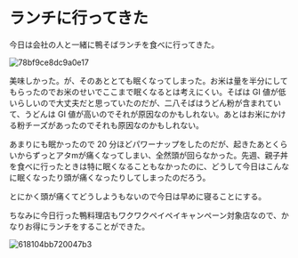 # ランチに行ってきた
今日は会社の人と一緒に鴨そばランチを食べに行ってきた。

![78bf9ce8dc9a0e17](/images/2019/07/78bf9ce8dc9a0e17.jpg)

美味しかった。が、そのあととても眠くなってしまった。お米は量を半分にしてもらったのでお米のせいでここまで眠くなるとは考えにくい。そばは GI 値が低いらしいので大丈夫だと思っていたのだが、二八そばはうどん粉が含まれていて、うどんは GI 値が高いのでそれが原因なのかもしれない。あとはお米にかける粉チーズがあったのでそれも原因なのかもしれない。

あまりにも眠かったので 20 分ほどパワーナップをしたのだが、起きたあとくらいからずっとアタmが痛くなってしまい、全然頭が回らなかった。先週、親子丼を食べに行ったときは特に眠くなることもなかったのに、どうして今日はこんなに眠くなったり頭が痛くなったりしてしまったのだろう。

とにかく頭が痛くてどうしようもないので今日は早めに寝ることにする。

ちなみに今日行った鴨料理店もワクワクペイペイキャンペーン対象店なので、かなりお得にランチをすることができた。

![618104bb720047b3](/images/2019/07/618104bb720047b3.png)
